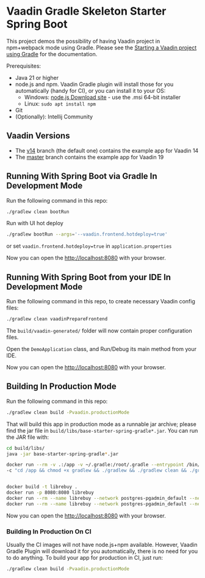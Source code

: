 # Vaadin Gradle Skeleton Starter Spring Boot

This project demos the possibility of having Vaadin project in npm+webpack mode using Gradle.
Please see the [Starting a Vaadin project using Gradle](https://vaadin.com/docs/latest/guide/start/gradle) for the documentation.


Prerequisites:
* Java 21 or higher
* node.js and npm. Vaadin Gradle plugin will install those for you
  automatically (handy for CI), or you can install it to your OS:
  * Windows: [node.js Download site](https://nodejs.org/en/download/) - use the .msi 64-bit installer
  * Linux: `sudo apt install npm`
* Git
* (Optionally): Intellij Community

## Vaadin Versions

* The [v14](https://github.com/vaadin/base-starter-spring-gradle) branch (the default one)
  contains the example app for Vaadin 14
* The [master](https://github.com/vaadin/base-starter-spring-gradle/tree/master) branch
  contains the example app for Vaadin 19

## Running With Spring Boot via Gradle In Development Mode

Run the following command in this repo:

```bash
./gradlew clean bootRun
```

Run with UI hot deploy
```bash
./gradlew bootRun --args='--vaadin.frontend.hotdeploy=true'
```
or set `vaadin.frontend.hotdeploy=true` in `application.properties`


Now you can open the [http://localhost:8080](http://localhost:8080) with your browser.

## Running With Spring Boot from your IDE In Development Mode

Run the following command in this repo, to create necessary Vaadin config files:

```bash
./gradlew clean vaadinPrepareFrontend
```

The `build/vaadin-generated/` folder will now contain proper configuration files.

Open the `DemoApplication` class, and Run/Debug its main method from your IDE.

Now you can open the [http://localhost:8080](http://localhost:8080) with your browser.

## Building In Production Mode

Run the following command in this repo:

```bash
./gradlew clean build -Pvaadin.productionMode
```

That will build this app in production mode as a runnable jar archive; please find the jar file
in `build/libs/base-starter-spring-gradle*.jar`.
You can run the JAR file with:

```bash
cd build/libs/
java -jar base-starter-spring-gradle*.jar
```

```bash
docker run --rm -v .:/app -v ~/.gradle:/root/.gradle --entrypoint /bin/sh eclipse-temurin:21-jdk \
-c "cd /app && chmod +x gradlew && ./gradlew && ./gradlew clean && ./gradlew build -x test -Pvaadin.productionMode"


docker build -t librebuy .
docker run -p 8080:8080 librebuy
docker run --rm --name librebuy --network postgres-pgadmin_default --network-alias=librebuy --env DB_HOST=local_pgdb -p 8080:8080 librebuy
docker run --rm --name librebuy --network postgres-pgadmin_default --network-alias=librebuy --env DB_HOST=local_pgdb -p 8443:8443 librebuy
```

Now you can open the [http://localhost:8080](http://localhost:8080) with your browser.

### Building In Production On CI

Usually the CI images will not have node.js+npm available. However, Vaadin Gradle Plugin will download it for you
automatically, there is no need for you to do anything.
To build your app for production in CI, just run:

```bash
./gradlew clean build -Pvaadin.productionMode
```
